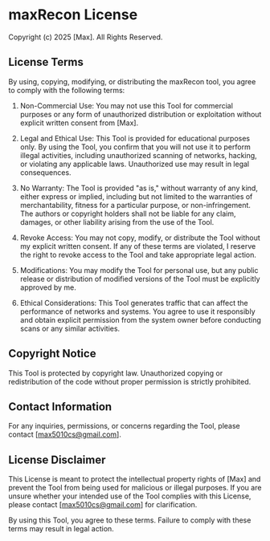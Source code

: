 # maxRecon License

Copyright (c) 2025 [Max]. All Rights Reserved.

## License Terms

By using, copying, modifying, or distributing the maxRecon tool, you agree to comply with the following terms:

1. Non-Commercial Use: You may not use this Tool for commercial purposes or any form of unauthorized distribution or exploitation without explicit written consent from [Max].

2. Legal and Ethical Use: This Tool is provided for educational purposes only. By using the Tool, you confirm that you will not use it to perform illegal activities, including unauthorized scanning of networks, hacking, or violating any applicable laws. Unauthorized use may result in legal consequences.

3. No Warranty: The Tool is provided "as is," without warranty of any kind, either express or implied, including but not limited to the warranties of merchantability, fitness for a particular purpose, or non-infringement. The authors or copyright holders shall not be liable for any claim, damages, or other liability arising from the use of the Tool.

4. Revoke Access: You may not copy, modify, or distribute the Tool without my explicit written consent. If any of these terms are violated, I reserve the right to revoke access to the Tool and take appropriate legal action.

5. Modifications: You may modify the Tool for personal use, but any public release or distribution of modified versions of the Tool must be explicitly approved by me.

6. Ethical Considerations: This Tool generates traffic that can affect the performance of networks and systems. You agree to use it responsibly and obtain explicit permission from the system owner before conducting scans or any similar activities.

## Copyright Notice

This Tool is protected by copyright law. Unauthorized copying or redistribution of the code without proper permission is strictly prohibited.

## Contact Information

For any inquiries, permissions, or concerns regarding the Tool, please contact [max5010cs@gmail.com].

## License Disclaimer

This License is meant to protect the intellectual property rights of [Max] and prevent the Tool from being used for malicious or illegal purposes. If you are unsure whether your intended use of the Tool complies with this License, please contact [max5010cs@gmail.com] for clarification.

By using this Tool, you agree to these terms. Failure to comply with these terms may result in legal action.
